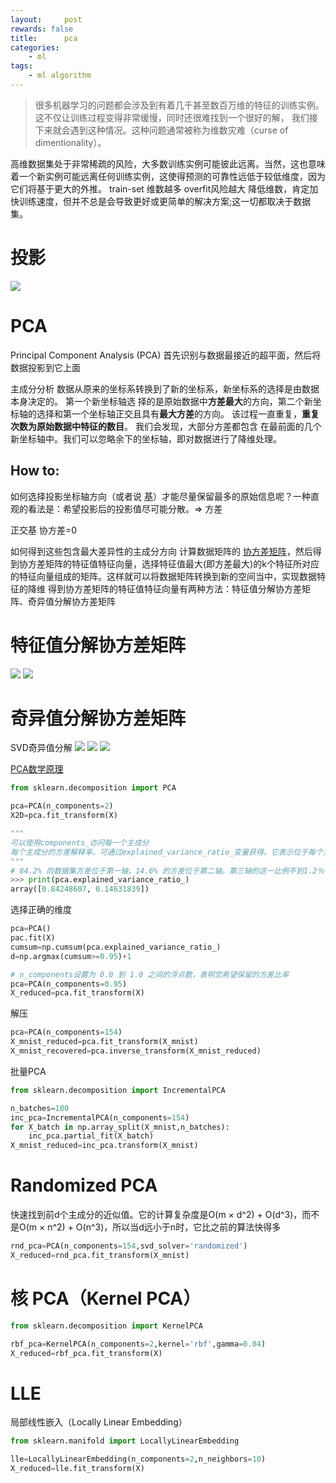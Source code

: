```yaml
---
layout:     post
rewards: false
title:      pca
categories:
    - ml
tags:
    - ml algorithm
---
```

>很多机器学习的问题都会涉及到有着几千甚至数百万维的特征的训练实例。这不仅让训练过程变得非常缓慢，同时还很难找到一个很好的解，
我们接下来就会遇到这种情况。这种问题通常被称为维数灾难（curse of dimentionality）。


高维数据集处于非常稀疏的风险，大多数训练实例可能彼此远离。当然，这也意味着一个新实例可能远离任何训练实例，这使得预测的可靠性远低于较低维度，因为它们将基于更大的外推。
train-set 维数越多 overfit风险越大
降低维数，肯定加快训练速度，但并不总是会导致更好或更简单的解决方案;这一切都取决于数据集。

# 投影
![](https://cdn.jsdelivr.net/gh/631068264/img/006tNbRwgy1fvkpm1rcsaj31e00reabo.jpg)

# PCA
Principal Component Analysis (PCA)
首先识别与数据最接近的超平面，然后将数据投影到它上面

主成分分析
数据从原来的坐标系转换到了新的坐标系，新坐标系的选择是由数据本身决定的。
第一个新坐标轴选 择的是原始数据中**方差最大**的方向，第二个新坐标轴的选择和第一个坐标轴正交且具有**最大方差**的方向。
该过程一直重复，**重复次数为原始数据中特征的数目**。
我们会发现，大部分方差都包含 在最前面的几个新坐标轴中。我们可以忽略余下的坐标轴，即对数据进行了降维处理。

## How to:
如何选择投影坐标轴方向（或者说
[基](/blog/2018/09/20/向量#基)）才能尽量保留最多的原始信息呢？一种直观的看法是：希望投影后的投影值尽可能分散。=>
方差

正交基 协方差=0

如何得到这些包含最大差异性的主成分方向 计算数据矩阵的
[协方差矩阵](/blog/2018/05/21/概率常用#协方差矩阵)，然后得到协方差矩阵的特征值特征向量，选择特征值最大(即方差最大)的k个特征所对应的特征向量组成的矩阵。这样就可以将数据矩阵转换到新的空间当中，实现数据特征的降维
得到协方差矩阵的特征值特征向量有两种方法：特征值分解协方差矩阵、奇异值分解协方差矩阵

# 特征值分解协方差矩阵
![](https://cdn.jsdelivr.net/gh/631068264/img/006tNbRwgy1fvkq9l9r97j31kw0oawhr.jpg)
![](https://cdn.jsdelivr.net/gh/631068264/img/006tNbRwgy1fvkq9xji11j31ba0eitad.jpg)

# 奇异值分解协方差矩阵
SVD奇异值分解
![](https://cdn.jsdelivr.net/gh/631068264/img/006tNbRwgy1fvkqacw8pwj31e60datas.jpg)
![](https://cdn.jsdelivr.net/gh/631068264/img/006tNbRwgy1fvkqazu7o1j31kw0uggr9.jpg)
![](https://cdn.jsdelivr.net/gh/631068264/img/006tNbRwgy1fvkqbjklguj31f60tygqi.jpg)

[PCA数学原理](http://blog.codinglabs.org/articles/pca-tutorial.html)

```python
from sklearn.decomposition import PCA

pca=PCA(n_components=2)
X2D=pca.fit_transform(X)

"""
可以使用components_访问每一个主成分
每个主成分的方差解释率，可通过explained_variance_ratio_变量获得。它表示位于每个主成分轴上的数据集方差的比例。
"""
# 84.2% 的数据集方差位于第一轴，14.6% 的方差位于第二轴。第三轴的这一比例不到1.2％，
>>> print(pca.explained_variance_ratio_)
array([0.84248607, 0.14631839])

```
选择正确的维度
```python
pca=PCA()
pac.fit(X)
cumsum=np.cumsum(pca.explained_variance_ratio_)
d=np.argmax(cumsum>=0.95)+1

# n_components设置为 0.0 到 1.0 之间的浮点数，表明您希望保留的方差比率
pca=PCA(n_components=0.95)
X_reduced=pca.fit_transform(X)
```
解压
```python
pca=PCA(n_components=154)
X_mnist_reduced=pca.fit_transform(X_mnist)
X_mnist_recovered=pca.inverse_transform(X_mnist_reduced)
```
批量PCA
```python
from sklearn.decomposition import IncrementalPCA

n_batches=100
inc_pca=IncrementalPCA(n_components=154)
for X_batch in np.array_split(X_mnist,n_batches):
    inc_pca.partial_fit(X_batch)
X_mnist_reduced=inc_pca.transform(X_mnist)
```

# Randomized PCA
快速找到前d个主成分的近似值。它的计算复杂度是O(m × d^2) + O(d^3)，而不是O(m × n^2) + O(n^3)，所以当d远小于n时，它比之前的算法快得多
```python
rnd_pca=PCA(n_components=154,svd_solver='randomized')
X_reduced=rnd_pca.fit_transform(X_mnist)
```
# 核 PCA（Kernel PCA）
```python
from sklearn.decomposition import KernelPCA

rbf_pca=KernelPCA(n_components=2,kernel='rbf',gamma=0.04)
X_reduced=rbf_pca.fit_transform(X)
```

# LLE
局部线性嵌入（Locally Linear Embedding）
```python
from sklearn.manifold import LocallyLinearEmbedding

lle=LocallyLinearEmbedding(n_components=2,n_neighbors=10)
X_reduced=lle.fit_transform(X)
```